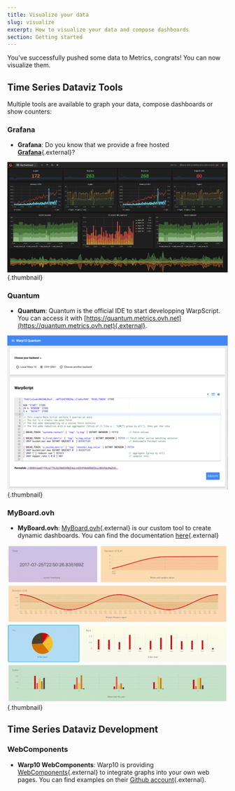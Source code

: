 ```yaml
---
title: Visualize your data
slug: visualize
excerpt: How to visualize your data and compose dashboards
section: Getting started
---
```


You've successfully pushed some data to Metrics, congrats! You can now visualize them.


## Time Series Dataviz Tools
Multiple tools are available to graph your data, compose dashboards or show counters:


### Grafana
- **Grafana**: Do you know that we provide a free hosted [**Grafana**](https://grafana.tsaas.ovh.net){.external}?


![header](images/grafana.png){.thumbnail}


### Quantum
- **Quantum**: Quantum is the official IDE to start developping WarpScript. You can access it with [https://quantum.metrics.ovh.net](https://quantum.metrics.ovh.net){.external}.


![header](images/metrics_quantum.png){.thumbnail}


### MyBoard.ovh
- **MyBoard.ovh**: [MyBoard.ovh](https://MyBoard.ovh){.external} is our custom tool to create dynamic dashboards. You can find the documentation [here](https://matteobrusa.github.io/md-styler/?url=https://myboard.ovh/assets/USAGE.md){.external}


![header](images/myboard.gif){.thumbnail}


## Time Series Dataviz Development

### WebComponents
- **Warp10 WebComponents**: Warp10 is providing [WebComponents](https://www.webcomponents.org/){.external} to integrate graphs into your own web pages. You can find examples on their [Github account](https://github.com/cityzendata/warp10-quantumviz){.external}.